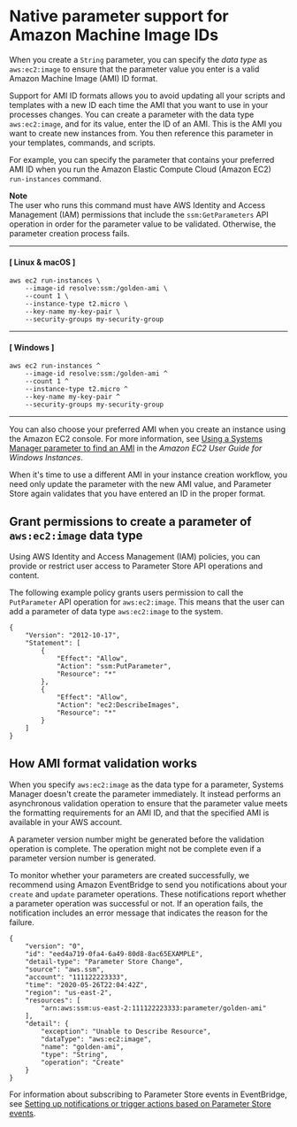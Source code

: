 # Native parameter support for Amazon Machine Image IDs<a name="parameter-store-ec2-aliases"></a>

When you create a `String` parameter, you can specify the *data type* as `aws:ec2:image` to ensure that the parameter value you enter is a valid Amazon Machine Image \(AMI\) ID format\. 

Support for AMI ID formats allows you to avoid updating all your scripts and templates with a new ID each time the AMI that you want to use in your processes changes\. You can create a parameter with the data type `aws:ec2:image`, and for its value, enter the ID of an AMI\. This is the AMI you want to create new instances from\. You then reference this parameter in your templates, commands, and scripts\. 

For example, you can specify the parameter that contains your preferred AMI ID when you run the Amazon Elastic Compute Cloud \(Amazon EC2\) `run-instances` command\.

**Note**  
The user who runs this command must have AWS Identity and Access Management \(IAM\) permissions that include the `ssm:GetParameters` API operation in order for the parameter value to be validated\. Otherwise, the parameter creation process fails\.

------
#### [ Linux & macOS ]

```
aws ec2 run-instances \
    --image-id resolve:ssm:/golden-ami \
    --count 1 \
    --instance-type t2.micro \
    --key-name my-key-pair \
    --security-groups my-security-group
```

------
#### [ Windows ]

```
aws ec2 run-instances ^
    --image-id resolve:ssm:/golden-ami ^
    --count 1 ^
    --instance-type t2.micro ^
    --key-name my-key-pair ^
    --security-groups my-security-group
```

------

You can also choose your preferred AMI when you create an instance using the Amazon EC2 console\. For more information, see [Using a Systems Manager parameter to find an AMI](https://docs.aws.amazon.com/AWSEC2/latest/WindowsGuide/finding-an-ami.html#using-systems-manager-parameter-to-find-AMI) in the *Amazon EC2 User Guide for Windows Instances*\.

When it's time to use a different AMI in your instance creation workflow, you need only update the parameter with the new AMI value, and Parameter Store again validates that you have entered an ID in the proper format\.

## Grant permissions to create a parameter of `aws:ec2:image` data type<a name="parameter-store-ec2-iam"></a>

Using AWS Identity and Access Management \(IAM\) policies, you can provide or restrict user access to Parameter Store API operations and content\.

The following example policy grants users permission to call the `PutParameter` API operation for `aws:ec2:image`\. This means that the user can add a parameter of data type `aws:ec2:image` to the system\. 

```
{
    "Version": "2012-10-17",
    "Statement": [
        {
            "Effect": "Allow",
            "Action": "ssm:PutParameter",
            "Resource": "*"
        },
        {
            "Effect": "Allow",
            "Action": "ec2:DescribeImages",
            "Resource": "*"
        }
    ]
}
```

## How AMI format validation works<a name="parameter-ami-validation"></a>

When you specify `aws:ec2:image` as the data type for a parameter, Systems Manager doesn't create the parameter immediately\. It instead performs an asynchronous validation operation to ensure that the parameter value meets the formatting requirements for an AMI ID, and that the specified AMI is available in your AWS account\.

A parameter version number might be generated before the validation operation is complete\. The operation might not be complete even if a parameter version number is generated\. 

To monitor whether your parameters are created successfully, we recommend using Amazon EventBridge to send you notifications about your `create` and `update` parameter operations\. These notifications report whether a parameter operation was successful or not\. If an operation fails, the notification includes an error message that indicates the reason for the failure\. 

```
{
    "version": "0",
    "id": "eed4a719-0fa4-6a49-80d8-8ac65EXAMPLE",
    "detail-type": "Parameter Store Change",
    "source": "aws.ssm",
    "account": "111122223333",
    "time": "2020-05-26T22:04:42Z",
    "region": "us-east-2",
    "resources": [
        "arn:aws:ssm:us-east-2:111122223333:parameter/golden-ami"
    ],
    "detail": {
        "exception": "Unable to Describe Resource",
        "dataType": "aws:ec2:image",
        "name": "golden-ami",
        "type": "String",
        "operation": "Create"
    }
}
```

For information about subscribing to Parameter Store events in EventBridge, see [Setting up notifications or trigger actions based on Parameter Store events](sysman-paramstore-cwe.md)\.